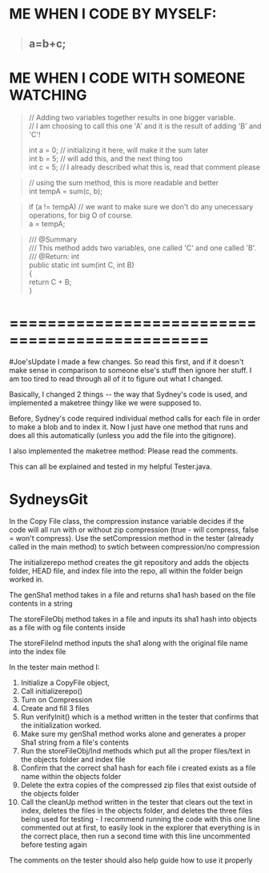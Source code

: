 # ME WHEN I CODE BY MYSELF:
> ## a=b+c;

# ME WHEN I CODE WITH SOMEONE WATCHING
> // Adding two variables together results in one bigger variable. <br>
> // I am choosing to call this one 'A' and it is the result of adding 'B' and 'C'! <br>
> 
> int a = 0; // initializing it here, will make it the sum later <br>
> int b = 5; // will add this, and the next thing too <br>
> int c = 5; // I already described what this is, read that comment please <br>

> // using the sum method, this is more readable and better <br>
> int tempA = sum(c, b); <br>

> if (a != tempA) // we want to make sure we don't do any unecessary operations, for big O of course. <br>
>     a = tempA; <br>

> /// @Summary <br>
> /// This method adds two variables, one called 'C' and one called 'B'. <br>
>/// @Return: int <br>
> public static int sum(int C, int B) <br>
> { <br>
>     return C + B; <br>
> }<br>


# ===============================================
#Joe'sUpdate
I made a few changes. So read this first, and if it doesn't make sense in comparison to someone else's stuff then ignore her stuff. I am too tired to read through all of it to figure out what I changed.

Basically, I changed 2 things -- the way that Sydney's code is used, and implemented a maketree thingy like we were supposed to.

Before, Sydney's code required individual method calls for each file in order to make a blob and to index it. Now I just have one method that runs and does all this automatically (unless you add the file into the gitignore).

I also implemented the maketree method:
Please read the comments.

This can all be explained and tested in my helpful Tester.java.

# SydneysGit
In the Copy File class, the compression instance variable decides if the code will all run with or without zip compression (true - will compress, false = won't compress). Use the setCompression method in the tester (already called in the main method) to swtich between compression/no compression

The initializerepo method creates the git repository and adds the objects folder, HEAD file, and index file into the repo, all within the folder beign worked in. 

The genSha1 method takes in a file and returns sha1 hash based on the file contents in a string

The storeFileObj method takes in a file and inputs its sha1 hash into objects as a file with og file contents inside 

The storeFileInd method inputs the sha1 along with the original file name into the index file

In the tester main method I: 
1) Initialize a CopyFile object, 
2) Call initializerepo()
3) Turn on Compression
4) Create and fill 3 files
5) Run verifyInit() which is a method written in the tester that confirms that the initialization worked. 
6) Make sure my genSha1 method works alone and generates a proper Sha1 string from a file's contents
7) Run the storeFileObj/Ind methods which put all the proper files/text in the objects folder and index file 
8) Confirm that the correct sha1 hash for each file i created exists as a file name within the objects folder
9) Delete the extra copies of the compressed zip files that exist outside of the objects folder
10) Call the cleanUp method written in the tester that clears out the text in index, deletes the files in the objects folder, and deletes the three files being used for testing - I recommend running the code with this one line commented out at first, to easily look in the explorer that everything is in the correct place, then run a second time with this line uncommented before testing again

The comments on the tester should also help guide how to use it properly
